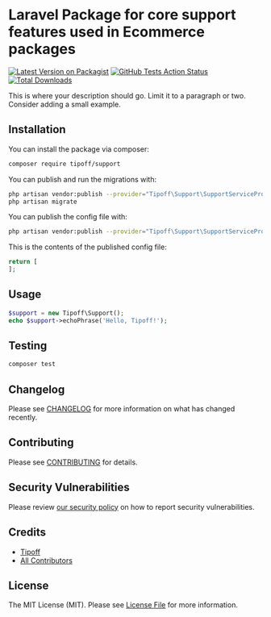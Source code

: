 # Laravel Package for core support features used in Ecommerce packages

[![Latest Version on Packagist](https://img.shields.io/packagist/v/tipoff/support.svg?style=flat-square)](https://packagist.org/packages/tipoff/support)
[![GitHub Tests Action Status](https://img.shields.io/github/workflow/status/tipoff/support/run-tests?label=tests)](https://github.com/tipoff/support/actions?query=workflow%3ATests+branch%3Amaster)
[![Total Downloads](https://img.shields.io/packagist/dt/tipoff/support.svg?style=flat-square)](https://packagist.org/packages/tipoff/support)


This is where your description should go. Limit it to a paragraph or two. Consider adding a small example.

## Installation

You can install the package via composer:

```bash
composer require tipoff/support
```

You can publish and run the migrations with:

```bash
php artisan vendor:publish --provider="Tipoff\Support\SupportServiceProvider" --tag="support-migrations"
php artisan migrate
```

You can publish the config file with:
```bash
php artisan vendor:publish --provider="Tipoff\Support\SupportServiceProvider" --tag="support-config"
```

This is the contents of the published config file:

```php
return [
];
```

## Usage

```php
$support = new Tipoff\Support();
echo $support->echoPhrase('Hello, Tipoff!');
```

## Testing

```bash
composer test
```

## Changelog

Please see [CHANGELOG](CHANGELOG.md) for more information on what has changed recently.

## Contributing

Please see [CONTRIBUTING](.github/CONTRIBUTING.md) for details.

## Security Vulnerabilities

Please review [our security policy](../../security/policy) on how to report security vulnerabilities.

## Credits

- [Tipoff](https://github.com/tipoff)
- [All Contributors](../../contributors)

## License

The MIT License (MIT). Please see [License File](LICENSE.md) for more information.
